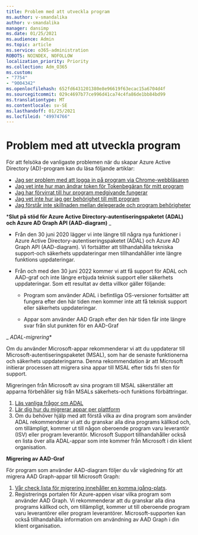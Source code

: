 ```yaml
---
title: Problem med att utveckla program
ms.author: v-smandalika
author: v-smandalika
manager: dansimp
ms.date: 01/25/2021
ms.audience: Admin
ms.topic: article
ms.service: o365-administration
ROBOTS: NOINDEX, NOFOLLOW
localization_priority: Priority
ms.collection: Adm_O365
ms.custom:
- "7754"
- "9004342"
ms.openlocfilehash: 652fd6431201380e8e96619f63ecac15a6704d4f
ms.sourcegitcommit: 029c4697b77ce996d41ca74c4fa86de1bb84bd99
ms.translationtype: MT
ms.contentlocale: sv-SE
ms.lasthandoff: 01/25/2021
ms.locfileid: "49974766"
---
```

# <a name="issues-developing-applications"></a>Problem med att utveckla program

För att felsöka de vanligaste problemen när du skapar Azure Active Directory (AD)-program kan du läsa följande artiklar:

- [Jag ser problem med att logga in på program via Chrome-webbläsaren](https://docs.microsoft.com/office365/troubleshoot/miscellaneous/chrome-behavior-affects-applications) 
- [Jag vet inte hur man ändrar token för Tokenbegäran för mitt program](https://docs.microsoft.com/azure/active-directory/develop/registration-config-change-token-lifetime-how-to) 
- [Jag har förvirrat till hur program medgivande fungerar](https://docs.microsoft.com/azure/active-directory/application-dev-consent-framework) 
- [Jag vet inte hur jag ger behörighet till mitt program](https://docs.microsoft.com/azure/active-directory/manage-apps/configure-user-consent) 
- [Jag förstår inte skillnaden mellan delegerade och program behörigheter](https://docs.microsoft.com/azure/active-directory/develop/delegated-and-app-perms)

***Slut på stöd för Azure Active Directory-autentiseringspaketet (ADAL) och Azure AD Graph API (AAD-diagram)** _

- Från den 30 juni 2020 lägger vi inte längre till några nya funktioner i Azure Active Directory-autentiseringspaketet (ADAL) och Azure AD Graph API (AAD-diagram). Vi fortsätter att tillhandahålla tekniska support-och säkerhets uppdateringar men tillhandahåller inte längre funktions uppdateringar.

- Från och med den 30 juni 2022 kommer vi att få support för ADAL och AAD-graf och inte längre erbjuda teknisk support eller säkerhets uppdateringar. Som ett resultat av detta villkor gäller följande:

    - Program som använder ADAL i befintliga OS-versioner fortsätter att fungera efter den här tiden men kommer inte att få teknisk support eller säkerhets uppdateringar.

    - Appar som använder AAD Graph efter den här tiden får inte längre svar från slut punkten för en AAD-Graf

_ *ADAL-migrering**

Om du använder Microsoft-appar rekommenderar vi att du uppdaterar till Microsoft-autentiseringspaketet (MSAL), som har de senaste funktionerna och säkerhets uppdateringarna. Denna rekommendation är att Microsoft initierar processen att migrera sina appar till MSAL efter tids fri sten för support. 

Migreringen från Microsoft av sina program till MSAL säkerställer att apparna förbehåller sig från MSALs säkerhets-och funktions förbättringar.

1. [Läs vanliga frågor om ADAL](https://docs.microsoft.com/azure/active-directory/develop/msal-migration#frequently-asked-questions-faq) 
2. [Lär dig hur du migrerar appar per plattform](https://docs.microsoft.com/azure/active-directory/develop/msal-migration#frequently-asked-questions-faq) 
3. Om du behöver hjälp med att förstå vilka av dina program som använder ADAL rekommenderar vi att du granskar alla dina programs källkod och, om tillämpligt, kommer ut till någon oberoende program varu leverantör (ISV) eller program leverantör. Microsoft Support tillhandahåller också en lista över alla ADAL-appar som inte kommer från Microsoft i din klient organisation.

**Migrering av AAD-Graf**

För program som använder AAD-diagram följer du vår vägledning för att migrera AAD Graph-appar till Microsoft Graph:

1. [Vår check lista för migrering innehåller en komma igång-plats](https://docs.microsoft.com/graph/migrate-azure-ad-graph-planning-checklist). 
2. Registrerings portalen för Azure-appen visar vilka program som använder AAD Graph. Vi rekommenderar att du granskar alla dina programs källkod och, om tillämpligt, kommer ut till oberoende program varu leverantörer eller program leverantörer. Microsoft-supporten kan också tillhandahålla information om användning av AAD Graph i din klient organisation.







